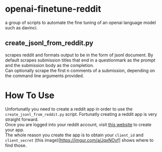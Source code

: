 # openai-finetune-reddit
a group of scripts to automate the fine tuning of an openai language model such as davinci.
## create_jsonl_from_reddit.py
scrapes reddit and formats output to be in the form of jsonl document.  By default scrapes submission titles that end in a questionmark as the prompt and the submission body as the completion.  
Can optionally scrape the first n comments of a submission, depending on the command line arguments provided. 

# How To Use
Unfortunatly you need to create a reddit app in order to use the `create_jsonl_from_reddit.py` script.  Fortunatly creating a reddit app is very straight forward.  
Once you are logged into your reddit account, visit [this website](https://www.reddit.com/prefs/apps/) to create your app.  
The whole reason you create the app is to obtain your `client_id` and `client_secret`  (this image)[https://imgur.com/a/JqxNOvf] shows where to find those.  

